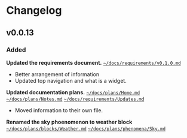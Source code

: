# Changelog

## v0.0.13

### Added

**Updated the requirements document.**
[`~/docs/requirements/v0.1.0.md`](https://github.com/CarcajadaArtificial/Myrmex/blob/main/docs/requirements/v0.1.0.md)
- Better arrangement of information
- Updated top navigation and what is a widget.

**Updated documentation plans.**
[`~/docs/plans/Home.md`](https://github.com/CarcajadaArtificial/Myrmex/blob/main/docs/plans/Home.md)
[`~/docs/plans/Notes.md`](https://github.com/CarcajadaArtificial/Myrmex/blob/main/docs/plans/Notes.md)
[`~/docs/requirements/Updates.md`](https://github.com/CarcajadaArtificial/Myrmex/blob/main/docs/requirements/Updates.md)
- Moved information to their own file.

**Renamed the sky phoenomenon to weather block**
[`~/docs/plans/blocks/Weather.md`](https://github.com/CarcajadaArtificial/Myrmex/blob/main/docs/plans/blocks/Weather.md)
[`~/docs/plans/phenomena/Sky.md`](https://github.com/CarcajadaArtificial/Myrmex/blob/main/docs/plans/phenomena/Sky.md)